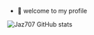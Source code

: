 - 👋 welcome to my profile











![Jaz707 GitHub stats](https://github-readme-stats.vercel.app/api?username=jazroth&show_icons=true&theme=merko)

